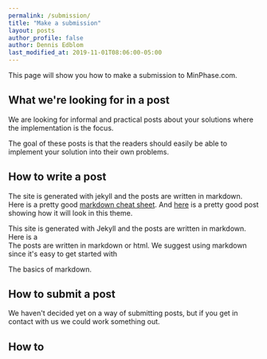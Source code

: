 ```yaml
---
permalink: /submission/
title: "Make a submission"
layout: posts
author_profile: false
author: Dennis Edblom
last_modified_at: 2019-11-01T08:06:00-05:00
---
```


This page will show you how to make a submission to MinPhase.com.

## What we're looking for in a post
We are looking for informal and practical posts about your solutions where the implementation is the focus. 

The goal of these posts is that the readers should easily be able to implement your solution into their own problems. 


## How to write a post
The site is generated with jekyll and the posts are written in markdown. Here is a pretty good [markdown cheat sheet](https://github.com/adam-p/markdown-here/wiki/Markdown-Cheatsheet). And [here](https://mmistakes.github.io/minimal-mistakes/markup/markup-html-tags-and-formatting/) is a pretty good post showing how it will look in this theme.


This site is generated with Jekyll and the posts are written in markdown. Here is a  
The posts are written in markdown or html. We suggest using markdown since it's easy to get started with 

The basics of markdown.


## How to submit a post
We haven't decided yet on a way of submitting posts, but if you get in contact with us we could work something out.

## How to 